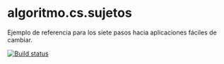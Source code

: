 # algoritmo.cs.sujetos
Ejemplo de referencia para los siete pasos hacia aplicaciones fáciles de cambiar.

[![Build status](https://ci.appveyor.com/api/projects/status/24n1odpa7mdxswqm?svg=true)](https://ci.appveyor.com/project/oscarcenteno/algoritmos-cs-sujetos)
